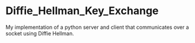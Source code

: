 # Diffie_Hellman_Key_Exchange
My implementation of a python server and client that communicates over a socket using Diffie Hellman.
